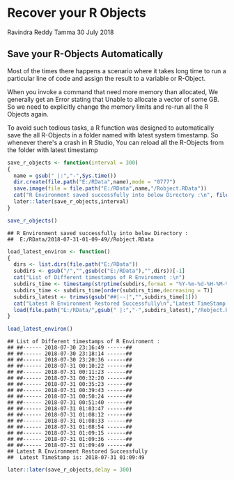 Recover your R Objects
================
Ravindra Reddy Tamma
30 July 2018

Save your R-Objects Automatically
---------------------------------

Most of the times there happens a scenario where it takes long time to run a particular line of code and assign the result to a variable or R-Object.

When you invoke a command that need more memory than allocated, We generally get an Error stating that Unable to allocate a vector of some GB. So we need to explicitly change the memory limits and re-run all the R Objects again.

To avoid such tedious tasks, a R function was designed to automatically save the all R-Objects in a folder named with latest system timestamp. So whenever there's a crash in R Studio, You can reload all the R-Objects from the folder with latest timestamp

``` r
save_r_objects <- function(interval = 300)
{
  name = gsub(" |:","-",Sys.time())
  dir.create(file.path("E:/RData",name),mode = "0777")
  save.image(file = file.path("E:/RData",name,"/Robject.RData"))
  cat("R Environment saved successfully into below Directory :\n", file.path("E:/RData",name,"/Robject.RData"))
  later::later(save_r_objects,interval)
}  
```

``` r
save_r_objects()
```

    ## R Environment saved successfully into below Directory :
    ##  E:/RData/2018-07-31-01-09-49//Robject.RData

``` r
load_latest_environ <- function()
{
  dirs <- list.dirs(file.path("E:/RData"))
  subdirs <- gsub("/","",gsub(c("E:/RData"),"",dirs))[-1]
  cat("List of Different timestamps of R Enviroment :\n")
  subdirs_time <- timestamp(strptime(subdirs,format = "%Y-%m-%d-%H-%M-%S"))
  subdirs_time <- subdirs_time[order(subdirs_time,decreasing = T)]
  subdirs_latest <- trimws(gsub("##|--|","",subdirs_time[1]))
  cat("Latest R Environment Restored Successfully\n","Latest TimeStamp is:",subdirs_latest)
  load(file.path("E:/RData/",gsub(" |:","-",subdirs_latest),"/Robject.RData"))
}
```

``` r
load_latest_environ()
```

    ## List of Different timestamps of R Enviroment :
    ## ##------ 2018-07-30 23:16:49 ------##
    ## ##------ 2018-07-30 23:18:14 ------##
    ## ##------ 2018-07-30 23:20:36 ------##
    ## ##------ 2018-07-31 00:10:22 ------##
    ## ##------ 2018-07-31 00:11:23 ------##
    ## ##------ 2018-07-31 00:32:20 ------##
    ## ##------ 2018-07-31 00:35:23 ------##
    ## ##------ 2018-07-31 00:39:43 ------##
    ## ##------ 2018-07-31 00:50:24 ------##
    ## ##------ 2018-07-31 00:51:40 ------##
    ## ##------ 2018-07-31 01:03:47 ------##
    ## ##------ 2018-07-31 01:08:12 ------##
    ## ##------ 2018-07-31 01:08:33 ------##
    ## ##------ 2018-07-31 01:08:54 ------##
    ## ##------ 2018-07-31 01:09:15 ------##
    ## ##------ 2018-07-31 01:09:36 ------##
    ## ##------ 2018-07-31 01:09:49 ------##
    ## Latest R Environment Restored Successfully
    ##  Latest TimeStamp is: 2018-07-31 01:09:49

``` r
later::later(save_r_objects,delay = 300)
```
